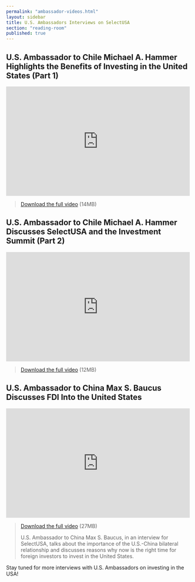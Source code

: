 ```yaml
---
permalink: "ambassador-videos.html"
layout: sidebar
title: U.S. Ambassadors Interviews on SelectUSA
section: "reading-room"
published: true
---
```


## <a name="hammer"></a>U.S. Ambassador to Chile Michael A. Hammer Highlights the Benefits of Investing in the United States (Part 1)

<div class="embed-responsive embed-responsive-16by9">
  <iframe class="embed-responsive-item"  width="500" height="298" src="https://www.youtube.com/embed/117F6j9amRw" frameborder="0" allowfullscreen></iframe>
  
> [Download the full video](http://trade.gov/videos/susa-ambassador-michael-hammer-110215-1.mp4) (14MB)
>
>
## <a name="hammer"></a>U.S. Ambassador to Chile Michael A. Hammer Discusses SelectUSA and the Investment Summit (Part 2)

<div class="embed-responsive embed-responsive-16by9">
  <iframe class="embed-responsive-item"  width="500" height="298" src="https://www.youtube.com/embed/DCZa1WcMZ9g" frameborder="0" allowfullscreen></iframe>
  
> [Download the full video](http://trade.gov/videos/susa-ambassador-michael-hammer-110215-2.mp4) (12MB)
>
>
## <a name="baucus"></a>U.S. Ambassador to China Max S. Baucus Discusses FDI Into the United States

<div class="embed-responsive embed-responsive-16by9">
  <iframe class="embed-responsive-item"  width="500" height="298" src="https://www.youtube.com/embed/OUlQ0qgho2o" frameborder="0" allowfullscreen></iframe></div>

> [Download the full video](http://trade.gov/videos/susa-ambassador-max-baucus-071015.mp4) (27MB)
>
>
> U.S. Ambassador to China Max S. Baucus, in an interview for SelectUSA, talks about the importance of the U.S.-China bilateral relationship and discusses reasons why now is the right time for foreign investors to invest in the United States.

Stay tuned for more interviews with U.S. Ambassadors on investing in the USA!

